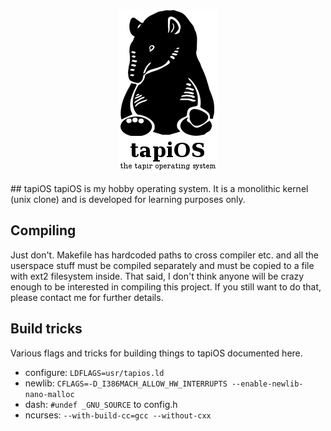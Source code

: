 <p align="center">
  <img src="https://raw.githubusercontent.com/Detegr/tapiOS/master/tapios_logo.png?raw=true" alt="tapiOS logo"/>
</p>
## tapiOS
tapiOS is my hobby operating system. It is a monolithic kernel (unix clone) and is developed for learning purposes only.

## Compiling
Just don't. Makefile has hardcoded paths to cross compiler etc. and all the userspace stuff must be compiled separately and must be copied to a file with ext2 filesystem inside. That said, I don't think anyone will be crazy enough to be interested in compiling this project. If you still want to do that, please contact me for further details.

## Build tricks
Various flags and tricks for building things to tapiOS documented here.

- configure: `LDFLAGS=usr/tapios.ld`
- newlib: `CFLAGS=-D_I386MACH_ALLOW_HW_INTERRUPTS --enable-newlib-nano-malloc`
- dash: `#undef _GNU_SOURCE` to config.h
- ncurses: `--with-build-cc=gcc --without-cxx`
